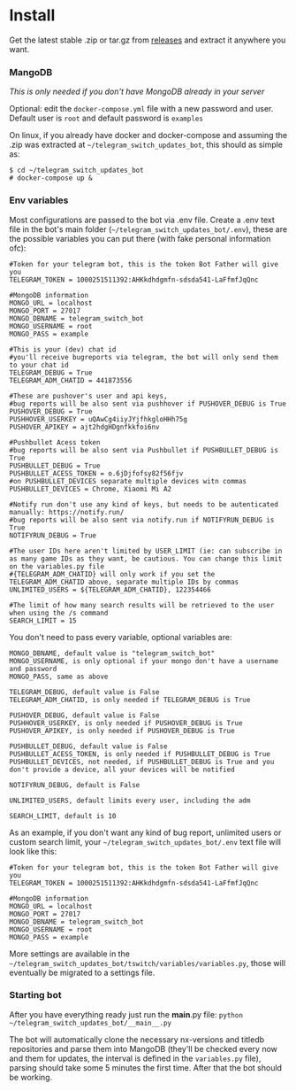 # Install
Get the latest stable .zip or tar.gz from [releases](https://github.com/evertonstz/telegram_switch_updates_bot/releases) and extract it anywhere you want.
### MangoDB
*This is only needed if you don't have MongoDB already in your server*

Optional: edit the `docker-compose.yml` file with a new password and user. Default user is `root` and default password is `examples`

On linux, if you already have docker and docker-compose and assuming the .zip was extracted at `~/telegram_switch_updates_bot`, this should as simple as:
```
$ cd ~/telegram_switch_updates_bot
# docker-compose up &
```


### Env variables
Most configurations are passed to the bot via .env file. Create a .env text file in the bot's main folder (`~/telegram_switch_updates_bot/.env`), these are the possible variables you can put there (with fake personal information ofc):
```
#Token for your telegram bot, this is the token Bot Father will give you
TELEGRAM_TOKEN = 1000251511392:AHKkdhdgmfn-sdsda541-LaFfmfJqQnc

#MongoDB information
MONGO_URL = localhost
MONGO_PORT = 27017
MONGO_DBNAME = telegram_switch_bot
MONGO_USERNAME = root
MONGO_PASS = example

#This is your (dev) chat id
#you'll receive bugreports via telegram, the bot will only send them to your chat id
TELEGRAM_DEBUG = True
TELEGRAM_ADM_CHATID = 441873556

#These are pushover's user and api keys, 
#bug reports will be also sent via pushhover if PUSHOVER_DEBUG is True
PUSHOVER_DEBUG = True
PUSHHOVER_USERKEY = uQAwCg4iiyJYjfhkgloHHh75g
PUSHOVER_APIKEY = ajt2hdgHDgnfkkfoi6nv

#Pushbullet Acess token
#bug reports will be also sent via Pushbullet if PUSHBULLET_DEBUG is True
PUSHBULLET_DEBUG = True
PUSHBULLET_ACESS_TOKEN = o.6jDjfofsy82f56fjv
#on PUSHBULLET_DEVICES separate multiple devices witn commas
PUSHBULLET_DEVICES = Chrome, Xiaomi Mi A2

#Notify run don't use any kind of keys, but needs to be autenticated manually: https://notify.run/
#bug reports will be also sent via notify.run if NOTIFYRUN_DEBUG is True
NOTIFYRUN_DEBUG = True

#The user IDs here aren't limited by USER_LIMIT (ie: can subscribe in as many game IDs as they want, be cautious. You can change this limit on the variables.py file
#{TELEGRAM_ADM_CHATID} will only work if you set the TELEGRAM_ADM_CHATID above, separate multiple IDs by commas
UNLIMITED_USERS = ${TELEGRAM_ADM_CHATID}, 122354466

#The limit of how many search results will be retrieved to the user when using the /s command
SEARCH_LIMIT = 15
```

You don't need to pass every variable, optional variables are:
```
MONGO_DBNAME, default value is "telegram_switch_bot"
MONGO_USERNAME, is only optional if your mongo don't have a username and password
MONGO_PASS, same as above

TELEGRAM_DEBUG, default value is False
TELEGRAM_ADM_CHATID, is only needed if TELEGRAM_DEBUG is True

PUSHOVER_DEBUG, default value is False
PUSHHOVER_USERKEY, is only needed if PUSHOVER_DEBUG is True
PUSHOVER_APIKEY, is only needed if PUSHOVER_DEBUG is True

PUSHBULLET_DEBUG, default value is False
PUSHBULLET_ACESS_TOKEN, is only needed if PUSHBULLET_DEBUG is True
PUSHBULLET_DEVICES, not needed, if PUSHBULLET_DEBUG is True and you don't provide a device, all your devices will be notified

NOTIFYRUN_DEBUG, default is False

UNLIMITED_USERS, default limits every user, including the adm

SEARCH_LIMIT, default is 10
```

As an example, if you don't want any kind of bug report, unlimited users or custom search limit, your `~/telegram_switch_updates_bot/.env` text file will look like this:
```
#Token for your telegram bot, this is the token Bot Father will give you
TELEGRAM_TOKEN = 1000251511392:AHKkdhdgmfn-sdsda541-LaFfmfJqQnc

#MongoDB information
MONGO_URL = localhost
MONGO_PORT = 27017
MONGO_DBNAME = telegram_switch_bot
MONGO_USERNAME = root
MONGO_PASS = example
```

More settings are available in the `~/telegram_switch_updates_bot/tswitch/variables/variables.py`, those will eventually be migrated to a settings file.

### Starting bot
After you have everything ready just run the __main__.py file: `python ~/telegram_switch_updates_bot/__main__.py`

The bot will automatically clone the necessary nx-versions and titledb repositories and parse them into MangoDB (they'll be checked every now and them for updates, the interval is defined in the `variables.py` file), parsing should take some 5 minutes the first time. After that the bot should be working.
